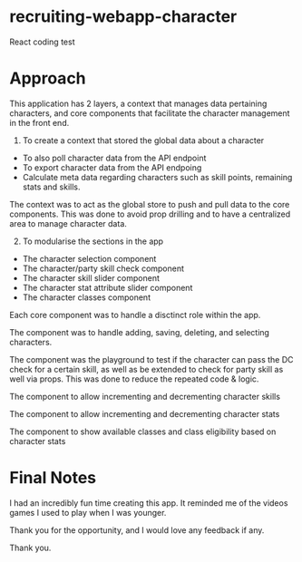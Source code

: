 # recruiting-webapp-character
React coding test

# Approach 
This application has 2 layers, a context that manages data pertaining characters, and core components that facilitate the character management in the front end.  

1. To create a context that stored the global data about a character
  - To also poll character data from the API endpoint 
  - To export character data from the API endpoing 
  - Calculate meta data regarding characters such as skill points, remaining stats and skills.  

The context was to act as the global store to push and pull data to the core components. This was done to avoid prop drilling and to have a centralized area to manage character data. 

2. To modularise the sections in the app 
  - The character selection <CharacterSelection/> component 
  - The character/party skill check <CharacterSkillCheck/> component
  - The character skill slider <CharacterSkillSlider/> component
  - The character stat attribute slider <CharacterAttributes/> component 
  - The character classes <CharacterClasses/> component 

Each core component was to handle a disctinct role within the app. 

The <CharacterSelection/> component was to handle adding, saving, deleting, and selecting characters. 

The <CharacterSkillCheck/> component was the playground to test if the character can pass the DC check for a certain skill, as well as be extended to check for party skill as well via props. This was done to reduce the repeated code & logic. 

The <CharacterSkillSlider/> component to allow incrementing and decrementing character skills 

The <CharacterAttributes/> component to allow incrementing and decrementing character stats 

The <CharacterClasses/> component to show available classes and class eligibility based on character stats

# Final Notes 

I had an incredibly fun time creating this app. It reminded me of the videos games I used to play when I was younger. 

Thank you for the opportunity, and I would love any feedback if any. 

Thank you. 